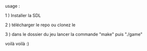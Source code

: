 usage :

1 ) Installer la SDL

2 ) télécharger le repo ou clonez le

3 ) dans le dossier du jeu lancer la commande "make" puis "./game"

voilà voilà :)
